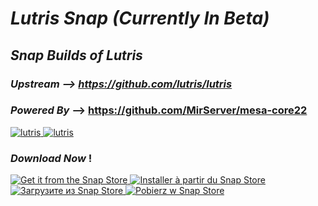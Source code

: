 # _Lutris Snap (Currently In Beta)_
## _Snap Builds of Lutris_
### _Upstream --> https://github.com/lutris/lutris_
### _Powered By_ --> https://github.com/MirServer/mesa-core22

<a href="https://snapcraft.io/lutris">
  <img alt="lutris" src="https://snapcraft.io/lutris/badge.svg" />
</a>
<a href="https://snapcraft.io/lutris">
  <img alt="lutris" src="https://snapcraft.io/lutris/trending.svg?name=0" />
</a>

### _Download Now_ !
<a href="https://snapcraft.io/lutris">
  <img alt="Get it from the Snap Store" src="https://snapcraft.io/static/images/badges/en/snap-store-black.svg" />
</a>


<a href="https://snapcraft.io/lutris">
  <img alt="Installer à partir du Snap Store" src="https://snapcraft.io/static/images/badges/fr/snap-store-white.svg" />
</a>


<a href="https://snapcraft.io/lutris">
  <img alt="Загрузите из Snap Store" src="https://snapcraft.io/static/images/badges/ru/snap-store-black.svg" />
</a>



<a href="https://snapcraft.io/lutris">
  <img alt="Pobierz w Snap Store" src="https://snapcraft.io/static/images/badges/pl/snap-store-white.svg" />
</a>
